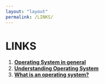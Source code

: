 ```yaml
---
layout: "layout"
permalink: /LINKS/
---
```

# LINKS #

1. **[Operating System in general](https://en.wikipedia.org/wiki/Operating_system)**<br>
2. **[Understanding Operating System](https://edu.gcfglobal.org/en/computerbasics/understanding-operating-systems/1/)**<br>
3. **[What is an operating system?](https://whatis.techtarget.com/definition/operating-system-OS)**<br>
